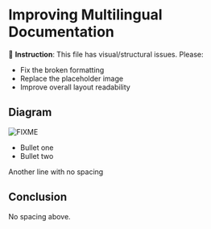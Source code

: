 # Improving Multilingual Documentation

🎨 **Instruction**: This file has visual/structural issues. Please:
- Fix the broken formatting
- Replace the placeholder image
- Improve overall layout readability

## Diagram

![FIXME](https://scontent-ams2-1.xx.fbcdn.net/v/t39.30808-6/462872169_3787525134894299_8469424412999064994_n.png?_nc_cat=111&ccb=1-7&_nc_sid=6ee11a&_nc_ohc=uFYV-9II0qsQ7kNvwEiwENs&_nc_oc=AdnKGu2BfSRCPpgbLkee7uMmOMyP0DbDbX068SYxfM4yP5HkPp47NmHuTtHpo6M8amQ&_nc_zt=23&_nc_ht=scontent-ams2-1.xx&_nc_gid=ZKNDbkYlM1lxlqWDzaFRXw&oh=00_AfKhSrn9D9SKDYqKfHh3121V1qW66ex8DOUIOqZLgPtdvg&oe=683133B6)

* Bullet one
* Bullet two

Another line with no spacing

## Conclusion

No spacing above.
